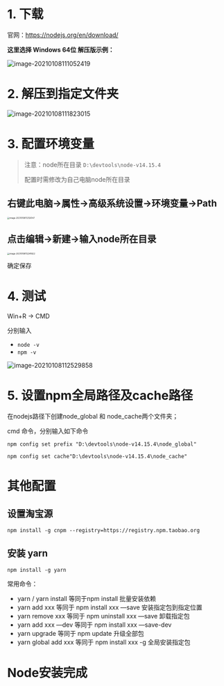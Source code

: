 # 1. 下载

官网：https://nodejs.org/en/download/

**这里选择 Windows 64位 解压版示例：** 

![image-20210108111052419](https://gitee.com/zsy0216/typora-image/raw/master/typora/image-20210108111052419.png)

# 2. 解压到指定文件夹

![image-20210108111823015](https://gitee.com/zsy0216/typora-image/raw/master/typora/image-20210108111823015.png)

# 3. 配置环境变量

> 注意：node所在目录 `D:\devtools\node-v14.15.4` 
>
> 配置时需修改为自己电脑node所在目录

## 右键此电脑->属性->高级系统设置->环境变量->Path

<img src="https://gitee.com/zsy0216/typora-image/raw/master/typora/image-20210108112126147.png" alt="image-20210108112126147" style="zoom: 33%;" />

## 点击编辑->新建->输入node所在目录

<img src="https://gitee.com/zsy0216/typora-image/raw/master/typora/image-20210108112241822.png" alt="image-20210108112241822" style="zoom:33%;" />

确定保存

# 4. 测试

Win+R -> CMD

分别输入 

- `node -v`
- `npm -v` 

![image-20210108112529858](https://gitee.com/zsy0216/typora-image/raw/master/typora/image-20210108112529858.png)

# 5. 设置npm全局路径及cache路径

在nodejs路径下创建node_global 和 node_cache两个文件夹；

cmd 命令，分别输入如下命令

```shell
npm config set prefix "D:\devtools\node-v14.15.4\node_global"

npm config set cache"D:\devtools\node-v14.15.4\node_cache"
```

# 其他配置

## 设置淘宝源

```shell
npm install -g cnpm --registry=https://registry.npm.taobao.org
```

## 安装 yarn

```shell
npm install -g yarn
```

常用命令：

- yarn / yarn install 等同于npm install 批量安装依赖
- yarn add xxx 等同于 npm install xxx —save 安装指定包到指定位置
- yarn remove xxx 等同于 npm uninstall xxx —save 卸载指定包
- yarn add xxx —dev 等同于 npm install xxx —save-dev
- yarn upgrade 等同于 npm update 升级全部包
- yarn global add xxx 等同于 npm install xxx -g 全局安装指定包

# Node安装完成